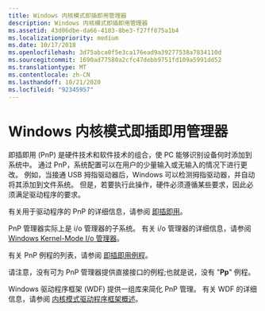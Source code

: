 ```yaml
---
title: Windows 内核模式即插即用管理器
description: Windows 内核模式即插即用管理器
ms.assetid: 43d06dbe-da66-4103-8be3-f27ff075a1b4
ms.localizationpriority: medium
ms.date: 10/17/2018
ms.openlocfilehash: 3d75abca0f5e3ca176ead9a39277538a7834110d
ms.sourcegitcommit: 1690ad77580a2cfc47debb9751fd109a5991dd52
ms.translationtype: MT
ms.contentlocale: zh-CN
ms.lasthandoff: 10/21/2020
ms.locfileid: "92345957"
---
```

# <a name="windows-kernel-mode-plug-and-play-manager"></a>Windows 内核模式即插即用管理器


即插即用 (PnP) 是硬件技术和软件技术的组合，使 PC 能够识别设备何时添加到系统中。 通过 PnP，系统配置可以在用户的少量输入或无输入的情况下进行更改。 例如，当接通 USB 拇指驱动器后，Windows 可以检测拇指驱动器，并自动将其添加到文件系统。 但是，若要执行此操作，硬件必须遵循某些要求，因此必须满足驱动程序的要求。

有关用于驱动程序的 PnP 的详细信息，请参阅 [即插即用](introduction-to-plug-and-play.md)。

PnP 管理器实际上是 i/o 管理器的子系统。 有关 i/o 管理器的详细信息，请参阅 [Windows Kernel-Mode I/o 管理器](windows-kernel-mode-i-o-manager.md)。

有关 PnP 例程的列表，请参阅 [即插即用例程](/windows-hardware/drivers/ddi/_kernel/#plug-and-play-routines)。

请注意，没有可为 PnP 管理器提供直接接口的例程;也就是说，没有 "**Pp**" 例程。

Windows 驱动程序框架 (WDF) 提供一组库来简化 PnP 管理。 有关 WDF 的详细信息，请参阅 [内核模式驱动程序框架概述](../wdf/index.md)。

 

